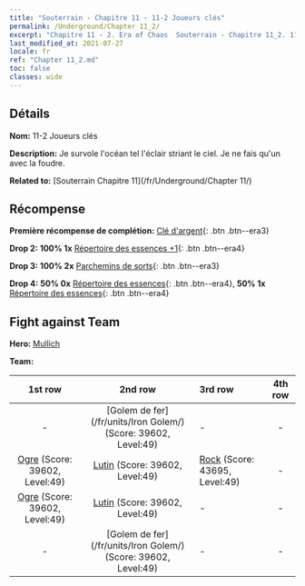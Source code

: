 ```yaml
---
title: "Souterrain - Chapitre 11 - 11-2 Joueurs clés"
permalink: /Underground/Chapter 11_2/
excerpt: "Chapitre 11 - 2. Era of Chaos  Souterrain - Chapitre 11_2. 11-2 Joueurs clés"
last_modified_at: 2021-07-27
locale: fr
ref: "Chapter 11_2.md"
toc: false
classes: wide
---
```


## Détails

 **Nom:** 11-2 Joueurs clés

 **Description:** Je survole l'océan tel l'éclair striant le ciel. Je ne fais qu'un avec la foudre.

 **Related to:** [Souterrain Chapitre 11](/fr/Underground/Chapter 11/)

## Récompense

 **Première récompense de complétion:** [Clé d'argent](/ItemsFR/con_693/){: .btn .btn--era3}

 **Drop 2:** **100% 1x** [Répertoire des essences +1](/ItemsFR/mat_46/){: .btn .btn--era4}

 **Drop 3:** **100% 2x** [Parchemins de sorts](/ItemsFR/con_694/){: .btn .btn--era3}

 **Drop 4:** **50% 0x** [Répertoire des essences](/ItemsFR/mat_39/){: .btn .btn--era4}, **50% 1x** [Répertoire des essences](/ItemsFR/mat_39/){: .btn .btn--era4}


## Fight against Team
 **Hero:** [Mullich](/fr/heroes/Mullich/)

 **Team:**


  | 1st row | 2nd row | 3rd row | 4th row |
  |:----:|:----:|:----|:----:|
  | - | [Golem de fer](/fr/units/Iron Golem/) (Score: 39602, Level:49)  | - | - |
  | [Ogre](/fr/units/Ogre/) (Score: 39602, Level:49)  | [Lutin](/fr/units/Gremlin/) (Score: 39602, Level:49)  | [Rock](/fr/units/Roc/) (Score: 43695, Level:49)  | - |
  | [Ogre](/fr/units/Ogre/) (Score: 39602, Level:49)  | [Lutin](/fr/units/Gremlin/) (Score: 39602, Level:49)  | - | - |
  | - | [Golem de fer](/fr/units/Iron Golem/) (Score: 39602, Level:49)  | - | - |


